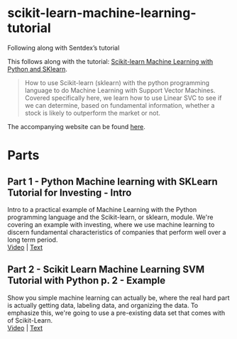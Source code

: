 # scikit-learn-machine-learning-tutorial
Following along with Sentdex’s tutorial

This follows along with the tutorial: [Scikit-learn Machine Learning with Python and SKlearn](https://www.youtube.com/playlist?list=PLQVvvaa0QuDd0flgGphKCej-9jp-QdzZ3).

> How to use Scikit-learn (sklearn) with the python programming language to do Machine Learning with Support Vector Machines. Covered specifically here, we learn how to use Linear SVC to see if we can determine, based on fundamental information, whether a stock is likely to outperform the market or not.

The accompanying website can be found [here](https://pythonprogramming.net/machine-learning-python-sklearn-intro/).

# Parts

## Part 1 - Python Machine learning with SKLearn Tutorial for Investing - Intro
Intro to a practical example of Machine Learning with the Python programming language and the Scikit-learn, or sklearn, module. We're covering an example with investing, where we use machine learning to discern fundamental characteristics of companies that perform well over a long term period.  
[Video](https://youtu.be/URTZ2jKCgBc?list=PLQVvvaa0QuDd0flgGphKCej-9jp-QdzZ3) | [Text](https://pythonprogramming.net/machine-learning-python-sklearn-intro/)

## Part 2 - Scikit Learn Machine Learning SVM Tutorial with Python p. 2 - Example
Show you simple machine learning can actually be, where the real hard part is actually getting data, labeling data, and organizing the data. To emphasize this, we're going to use a pre-existing data set that comes with of Scikit-Learn.  
[Video](https://youtu.be/KTeVOb8gaD4?list=PLQVvvaa0QuDd0flgGphKCej-9jp-QdzZ3) | [Text](https://pythonprogramming.net/support-vector-machine-svm-example-tutorial-scikit-learn-python/)
